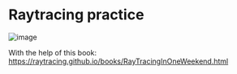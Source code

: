 # Raytracing practice

![image](https://user-images.githubusercontent.com/26213435/70959232-fdabef00-20be-11ea-985c-0ec85b804cc8.png)

With the help of this book: https://raytracing.github.io/books/RayTracingInOneWeekend.html
